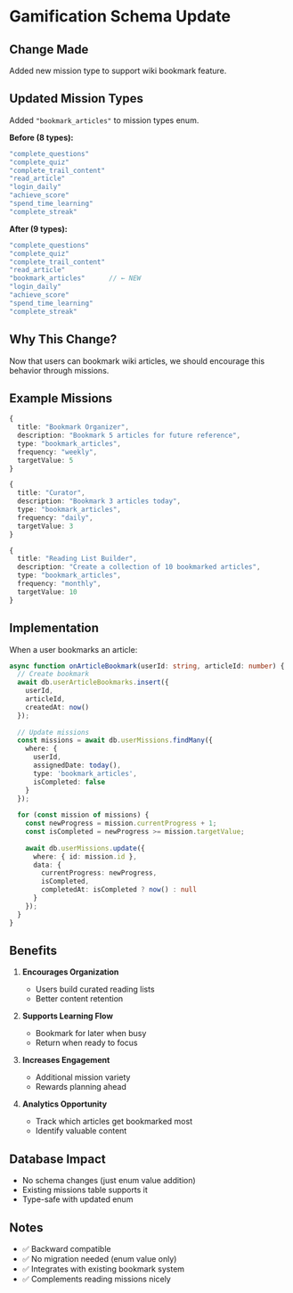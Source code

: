# Gamification Schema Update

## Change Made

Added new mission type to support wiki bookmark feature.

## Updated Mission Types

Added `"bookmark_articles"` to mission types enum.

**Before (8 types):**
```typescript
"complete_questions"
"complete_quiz"
"complete_trail_content"
"read_article"
"login_daily"
"achieve_score"
"spend_time_learning"
"complete_streak"
```

**After (9 types):**
```typescript
"complete_questions"
"complete_quiz"
"complete_trail_content"
"read_article"
"bookmark_articles"      // ← NEW
"login_daily"
"achieve_score"
"spend_time_learning"
"complete_streak"
```

## Why This Change?

Now that users can bookmark wiki articles, we should encourage this behavior through missions.

## Example Missions

```typescript
{
  title: "Bookmark Organizer",
  description: "Bookmark 5 articles for future reference",
  type: "bookmark_articles",
  frequency: "weekly",
  targetValue: 5
}

{
  title: "Curator",
  description: "Bookmark 3 articles today",
  type: "bookmark_articles",
  frequency: "daily",
  targetValue: 3
}

{
  title: "Reading List Builder",
  description: "Create a collection of 10 bookmarked articles",
  type: "bookmark_articles",
  frequency: "monthly",
  targetValue: 10
}
```

## Implementation

When a user bookmarks an article:

```typescript
async function onArticleBookmark(userId: string, articleId: number) {
  // Create bookmark
  await db.userArticleBookmarks.insert({
    userId,
    articleId,
    createdAt: now()
  });
  
  // Update missions
  const missions = await db.userMissions.findMany({
    where: {
      userId,
      assignedDate: today(),
      type: 'bookmark_articles',
      isCompleted: false
    }
  });
  
  for (const mission of missions) {
    const newProgress = mission.currentProgress + 1;
    const isCompleted = newProgress >= mission.targetValue;
    
    await db.userMissions.update({
      where: { id: mission.id },
      data: {
        currentProgress: newProgress,
        isCompleted,
        completedAt: isCompleted ? now() : null
      }
    });
  }
}
```

## Benefits

1. **Encourages Organization**
   - Users build curated reading lists
   - Better content retention

2. **Supports Learning Flow**
   - Bookmark for later when busy
   - Return when ready to focus

3. **Increases Engagement**
   - Additional mission variety
   - Rewards planning ahead

4. **Analytics Opportunity**
   - Track which articles get bookmarked most
   - Identify valuable content

## Database Impact

- No schema changes (just enum value addition)
- Existing missions table supports it
- Type-safe with updated enum

## Notes

- ✅ Backward compatible
- ✅ No migration needed (enum value only)
- ✅ Integrates with existing bookmark system
- ✅ Complements reading missions nicely
